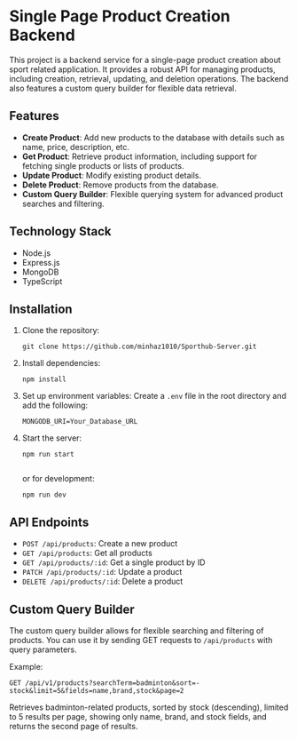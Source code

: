 # Single Page Product Creation Backend

This project is a backend service for a single-page product creation about sport related application. It provides a robust API for managing products, including creation, retrieval, updating, and deletion operations. The backend also features a custom query builder for flexible data retrieval.

## Features

- **Create Product**: Add new products to the database with details such as name, price, description, etc.
- **Get Product**: Retrieve product information, including support for fetching single products or lists of products.
- **Update Product**: Modify existing product details.
- **Delete Product**: Remove products from the database.
- **Custom Query Builder**: Flexible querying system for advanced product searches and filtering.

## Technology Stack

- Node.js
- Express.js
- MongoDB 
- TypeScript


## Installation

1. Clone the repository:
   ```
   git clone https://github.com/minhaz1010/Sporthub-Server.git
   ```

2. Install dependencies:
   ```
   npm install
   ```
   

3. Set up environment variables:
   Create a `.env` file in the root directory and add the following:
   ```
   MONGODB_URI=Your_Database_URL
   ```

4. Start the server:
   ```
   npm run start
    
   ```
   or for development:
   ```
   npm run dev

   ```

## API Endpoints

- `POST /api/products`: Create a new product
- `GET /api/products`: Get all products
- `GET /api/products/:id`: Get a single product by ID
- `PATCH /api/products/:id`: Update a product
- `DELETE /api/products/:id`: Delete a product

## Custom Query Builder

The custom query builder allows for flexible searching and filtering of products. You can use it by sending GET requests to `/api/products` with query parameters.

Example:
```
GET /api/v1/products?searchTerm=badminton&sort=-stock&limit=5&fields=name,brand,stock&page=2
```
Retrieves badminton-related products, sorted by stock (descending), limited to 5 results per page, showing only name, brand, and stock fields, and returns the second page of results.
